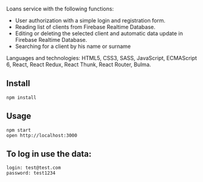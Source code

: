 Loans service with the following functions:
<ul>
<li> User authorization with a simple login and registration form. </li>
<li> Reading list of clients from Firebase Realtime Database. </li>
<li> Editing or deleting the selected client and automatic data update in Firebase Realtime Database. </li>
<li> Searching for a client by his name or surname </li>
</ul>

Languages ​​and technologies: HTML5, CSS3, SASS, JavaScript, ECMAScript 6, React, React Redux, React Thunk, React Router, Bulma.

## Install
```
npm install
```

## Usage
```
npm start
open http://localhost:3000
```
## To log in use the data:
```
login: test@test.com
password: test1234
```

